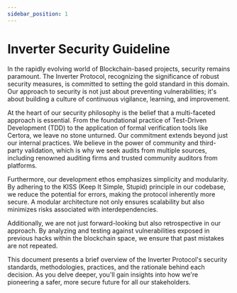```yaml
---
sidebar_position: 1
---
```


# Inverter Security Guideline

In the rapidly evolving world of Blockchain-based projects, security remains paramount. The Inverter Protocol, recognizing the significance of robust security measures, is committed to setting the gold standard in this domain. Our approach to security is not just about preventing vulnerabilities; it's about building a culture of continuous vigilance, learning, and improvement.


At the heart of our security philosophy is the belief that a multi-faceted approach is essential. From the foundational practice of Test-Driven Development (TDD) to the application of formal verification tools like Certora, we leave no stone unturned. Our commitment extends beyond just our internal practices. We believe in the power of community and third-party validation, which is why we seek audits from multiple sources, including renowned auditing firms and trusted community auditors from platforms.


Furthermore, our development ethos emphasizes simplicity and modularity. By adhering to the KISS (Keep It Simple, Stupid) principle in our codebase, we reduce the potential for errors, making the protocol inherently more secure. A modular architecture not only ensures scalability but also minimizes risks associated with interdependencies.


Additionally, we are not just forward-looking but also retrospective in our approach. By analyzing and testing against vulnerabilities exposed in previous hacks within the blockchain space, we ensure that past mistakes are not repeated.


This document presents a brief overview of the Inverter Protocol's security standards, methodologies, practices, and the rationale behind each decision. As you delve deeper, you'll gain insights into how we're pioneering a safer, more secure future for all our stakeholders.
